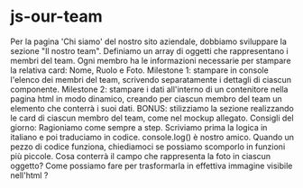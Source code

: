 # js-our-team
Per la pagina 'Chi siamo' del nostro sito aziendale, dobbiamo sviluppare la sezione "Il nostro team". Definiamo un array di oggetti che rappresentano i membri del team. Ogni membro ha le informazioni necessarie per stampare la relativa card: Nome, Ruolo e Foto. Milestone 1: stampare in console l'elenco dei membri del team, scrivendo separatamente i dettagli di ciascun componente. Milestone 2: stampare i dati all'interno di un contenitore nella pagina html in modo dinamico, creando per ciascun membro del team un elemento che conterrà i suoi dati. BONUS: stilizziamo la sezione realizzando le card di ciascun membro del team, come nel mockup allegato. Consigli del giorno: Ragioniamo come sempre a step. Scriviamo prima la logica in italiano e poi traduciamo in codice. console.log() è nostro amico. Quando un pezzo di codice funziona, chiediamoci se possiamo scomporlo in funzioni più piccole. Cosa conterrà il campo che rappresenta la foto in ciascun oggetto? Come possiamo fare per trasformarla in effettiva immagine visibile nell'html ?
